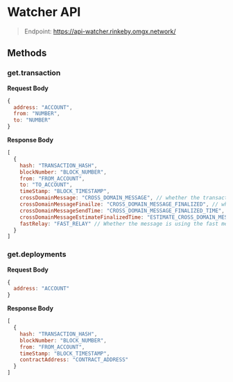 # Watcher API

> Endpoint: https://api-watcher.rinkeby.omgx.network/

## Methods

### get.transaction

**Request Body**

```js
{
  address: "ACCOUNT",
  from: "NUMBER",
  to: "NUMBER"
}
```

**Response Body**

```js
[
  {
    hash: "TRANSACTION_HASH",
    blockNumber: "BLOCK_NUMBER",
    from: "FROM_ACCOUNT",
    to: "TO_ACCOUNT",
    timeStamp: "BLOCK_TIMESTAMP",
    crossDomainMessage: "CROSS_DOMAIN_MESSAGE", // whether the transaction sent cross domain message
    crossDomainMessageFinailze: "CROSS_DOMAIN_MESSAGE_FINALIZED", // whether the cross domain message is finalized on L1
    crossDomainMessageSendTime: "CROSS_DOMAIN_MESSAGE_FINALIZED_TIME", // when the cross domain message is finalized
    crossDomainMessageEstimateFinalizedTime: "ESTIMATE_CROSS_DOMAIN_MESSAGE_FINALIZED_TIME",
    fastRelay: "FAST_RELAY" // Whether the message is using the fast message relayer
  }
]
```

### get.deployments

**Request Body**

```js
{
  address: "ACCOUNT"
}
```

**Response Body**

```js
[
  {
    hash: "TRANSACTION_HASH",
    blockNumber: "BLOCK_NUMBER",
    from: "FROM_ACCOUNT",
    timeStamp: "BLOCK_TIMESTAMP",
    contractAddress: "CONTRACT_ADDRESS"
  }
]
```

### 
